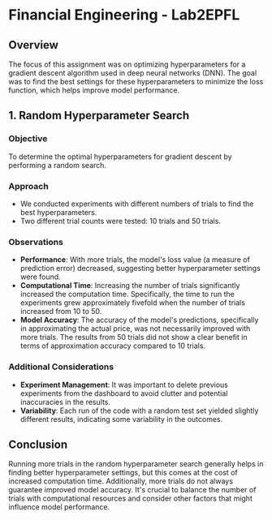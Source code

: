 # Financial Engineering - Lab2EPFL

## Overview

The focus of this assignment was on optimizing hyperparameters for a gradient descent algorithm used in deep neural networks (DNN). The goal was to find the best settings for these hyperparameters to minimize the loss function, which helps improve model performance.

## 1. Random Hyperparameter Search

### Objective
To determine the optimal hyperparameters for gradient descent by performing a random search.

### Approach
- We conducted experiments with different numbers of trials to find the best hyperparameters.
- Two different trial counts were tested: 10 trials and 50 trials.

### Observations
- **Performance**: With more trials, the model's loss value (a measure of prediction error) decreased, suggesting better hyperparameter settings were found.
- **Computational Time**: Increasing the number of trials significantly increased the computation time. Specifically, the time to run the experiments grew approximately fivefold when the number of trials increased from 10 to 50.
- **Model Accuracy**: The accuracy of the model's predictions, specifically in approximating the actual price, was not necessarily improved with more trials. The results from 50 trials did not show a clear benefit in terms of approximation accuracy compared to 10 trials.

### Additional Considerations
- **Experiment Management**: It was important to delete previous experiments from the dashboard to avoid clutter and potential inaccuracies in the results.
- **Variability**: Each run of the code with a random test set yielded slightly different results, indicating some variability in the outcomes.

## Conclusion

Running more trials in the random hyperparameter search generally helps in finding better hyperparameter settings, but this comes at the cost of increased computation time. Additionally, more trials do not always guarantee improved model accuracy. It's crucial to balance the number of trials with computational resources and consider other factors that might influence model performance.
